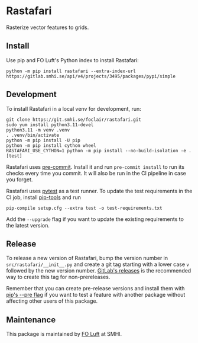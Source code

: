 # Rastafari

Rasterize vector features to grids.


## Install

Use pip and FO Luft's Python index to install Rastafari:

```console
python -m pip install rastafari --extra-index-url https://gitlab.smhi.se/api/v4/projects/3495/packages/pypi/simple
```


## Development

To install Rastafari in a local venv for development, run:
```console
git clone https://git.smhi.se/foclair/rastafari.git
sudo yum install python3.11-devel
python3.11 -m venv .venv
. .venv/bin/activate
python -m pip install -U pip
python -m pip install cython wheel
RASTAFARI_USE_CYTHON=1 python -m pip install --no-build-isolation -e .[test]
```

Rastafari uses [pre-commit][].  Install it and run `pre-commit
install` to run its checks every time you commit.  It will also be run
in the CI pipeline in case you forget.

Rastafari uses [pytest][] as a test runner. To update the test
requirements in the CI job, install [pip-tools][] and run

```console
pip-compile setup.cfg --extra test -o test-requirements.txt
```

Add the `--upgrade` flag if you want to update the existing
requirements to the latest version.

[pre-commit]: https://pre-commit.com/
[pytest]: https://pytest.org/
[pip-tools]: https://github.com/jazzband/pip-tools/


## Release

To release a new version of Rastafari, bump the version number in
`src/rastafari/__init__.py` and create a git tag starting with a lower
case `v` followed by the new version number.  [GitLab's
releases][gitlab-release] is the recommended way to create this tag
for non-prereleases.

Remember that you can create pre-release versions and install them
with [pip's --pre flag][pip-pre] if you want to test a feature with
another package without affecting other users of this package.

[gitlab-release]: https://git.smhi.se/foclair/rastafari/-/releases
[pip-pre]: https://pip.pypa.io/en/stable/cli/pip_install/#pre-release-versions


## Maintenance

This package is maintained by [FO Luft][] at SMHI.

[FO Luft]: mailto:foluftadmin@smhi.se
